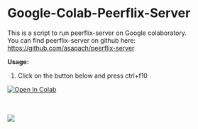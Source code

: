 # Google-Colab-Peerflix-Server

This is a script to run peerflix-server on Google colaboratory.
<br>
You can find peerflix-server on github here: https://github.com/asapach/peerflix-server


<b>Usage:</b>
1. Click on the button below and press ctrl+f10

<a href="https://colab.research.google.com/github/thim0o/Google-Colab-Peerflix-Server/blob/master/pf.ipynb" target="_parent\"><img src="https://colab.research.google.com/assets/colab-badge.svg" alt="Open In Colab"/></a>

<br><br>
<img src="https://i.snag.gy/qIX7Yx.jpg">
